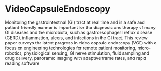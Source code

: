 # VideoCapsuleEndoscopy
Monitoring the gastrointestinal (GI) tract at real time and in a safe and patient-friendly manner is important for the diagnosis and therapy of many GI diseases and the microbiota, such as gastroesophageal reflux disease (GERD), inflammation, ulcers, and infections in the GI tract. This review paper surveys the latest progress in video capsule endoscopy (VCE) with a focus on engineering technologies for remote patient monitoring, micro-robotics, physiological sensing, GI nerve stimulation, fluid sampling and drug delivery, panoramic imaging with adaptive frame rates, and rapid reading software. 
